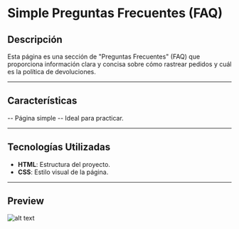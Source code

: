 # Simple Preguntas Frecuentes (FAQ)

## Descripción
Esta página es una sección de "Preguntas Frecuentes" (FAQ) que proporciona información clara y concisa sobre cómo rastrear pedidos y cuál es la política de devoluciones.

---

## Características
-- Página simple
-- Ideal para practicar.

---

## Tecnologías Utilizadas
- **HTML**: Estructura del proyecto.
- **CSS**: Estilo visual de la página.

---

## Preview
![alt text](../simple-landing/resources/preview.JPG)